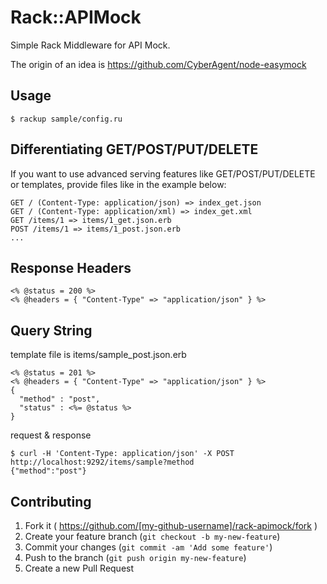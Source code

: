 # Rack::APIMock

Simple Rack Middleware for API Mock.

The origin of an idea is https://github.com/CyberAgent/node-easymock

## Usage

```
$ rackup sample/config.ru
```

## Differentiating GET/POST/PUT/DELETE
If you want to use advanced serving features like GET/POST/PUT/DELETE or templates, provide files like in the example below:

```
GET / (Content-Type: application/json) => index_get.json
GET / (Content-Type: application/xml) => index_get.xml
GET /items/1 => items/1_get.json.erb
POST /items/1 => items/1_post.json.erb
...
```

##  Response Headers

```
<% @status = 200 %>
<% @headers = { "Content-Type" => "application/json" } %>
```

## Query String

template file is items/sample_post.json.erb

```
<% @status = 201 %>
<% @headers = { "Content-Type" => "application/json" } %>
{
  "method" : "post",
  "status" : <%= @status %>
}
```

request & response

```
$ curl -H 'Content-Type: application/json' -X POST http://localhost:9292/items/sample?method
{"method":"post"}
```

## Contributing

1. Fork it ( https://github.com/[my-github-username]/rack-apimock/fork )
2. Create your feature branch (`git checkout -b my-new-feature`)
3. Commit your changes (`git commit -am 'Add some feature'`)
4. Push to the branch (`git push origin my-new-feature`)
5. Create a new Pull Request
